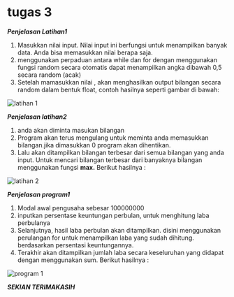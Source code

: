 # tugas 3
 _**Penjelasan Latihan1**_
 1. Masukkan nilai input. Nilai input ini berfungsi untuk menampilkan banyak data. Anda bisa memasukkan nilai berapa saja.
 2. menggunakan perpaduan antara while dan for dengan menggunakan fungsi random secara otomatis dapat menampilkan angka dibawah 0,5 secara random (acak)
 3. Setelah mamasukkan nilai , akan menghasilkan output bilangan secara random dalam bentuk float, contoh hasilnya seperti gambar di bawah:

![latihan 1](https://user-images.githubusercontent.com/56957271/68392783-26c29100-019d-11ea-8cc1-edabd19c1bc4.JPG)

_**Penjelasan latihan2**_
 1. anda akan diminta masukan bilangan
 2. Program akan terus mengulang untuk meminta anda memasukkan bilangan.jika dimasukkan 0 program akan dihentikan.
 3. Lalu akan ditampilkan bilangan terbesar dari semua bilangan yang anda input. Untuk mencari bilangan terbesar dari banyaknya bilangan menggunakan fungsi **max.** Berikut hasilnya :

![latihan 2](https://user-images.githubusercontent.com/56957271/68393160-07783380-019e-11ea-8a27-914689c7fcc6.JPG)

_**Penjelasan program1**_
1. Modal awal pengusaha sebesar 100000000
2. inputkan persentase keuntungan perbulan, untuk menghitung laba perbulanya
3. Selanjutnya, hasil laba perbulan akan ditampilkan. disini menggunakan perulangan for untuk menampilkan laba yang sudah dihitung. berdasarkan persentasi keuntungannya.
4. Terakhir akan ditampilkan jumlah laba secara keseluruhan yang didapat dengan menggunakan sum. Berikut hasilnya :

![program 1](https://user-images.githubusercontent.com/56957271/68393380-82414e80-019e-11ea-8d25-3e5cbdf14954.JPG)

_**SEKIAN TERIMAKASIH**_
